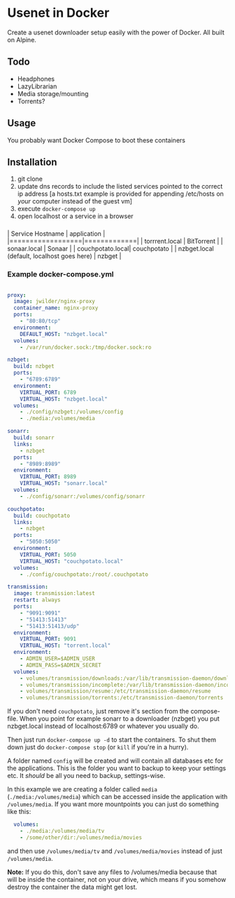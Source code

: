 # Usenet in Docker

Create a usenet downloader setup easily with the power of Docker. All built on Alpine.

## Todo

* Headphones
* LazyLibrarian
* Media storage/mounting
* Torrents?

## Usage

You probably want Docker Compose to boot these containers

## Installation

1. git clone <this repo url>
2. update dns records to include the listed services pointed to the correct ip address 
   [a  hosts.txt example is provided for appending /etc/hosts on _your_ computer instead of the guest vm]
3. execute `docker-compose up`
4. open localhost or a service in a browser


###
| Service Hostname | application |
|==================|=============|
| torrrent.local   | BitTorrent  |
| sonaar.local     | Sonaar      |
| couchpotato.local| couchpotato |
| nzbget.local (default, localhost goes here) | nzbget |

### Example docker-compose.yml

```yml

proxy:
  image: jwilder/nginx-proxy
  container_name: nginx-proxy
  ports:
    - "80:80/tcp"
  environment:
    DEFAULT_HOST: "nzbget.local"
  volumes:
    - /var/run/docker.sock:/tmp/docker.sock:ro

nzbget:
  build: nzbget
  ports:
    - "6789:6789"
  environment:
    VIRTUAL_PORT: 6789
    VIRTUAL_HOST: "nzbget.local"
  volumes:
    - ./config/nzbget:/volumes/config
    - ./media:/volumes/media

sonarr:
  build: sonarr
  links:
    - nzbget
  ports:
    - "8989:8989"
  environment:
    VIRTUAL_PORT: 8989
    VIRTUAL_HOST: "sonarr.local"
  volumes:
    - ./config/sonarr:/volumes/config/sonarr

couchpotato:
  build: couchpotato
  links:
    - nzbget
  ports:
    - "5050:5050"
  environment:
    VIRTUAL_PORT: 5050
    VIRTUAL_HOST: "couchpotato.local"
  volumes:
    - ./config/couchpotato:/root/.couchpotato

transmission:
  image: transmission:latest
  restart: always
  ports:
    - "9091:9091"
    - "51413:51413"
    - "51413:51413/udp"
  environment:
    VIRTUAL_PORT: 9091
    VIRTUAL_HOST: "torrent.local"
  environment:
    - ADMIN_USER=$ADMIN_USER
    - ADMIN_PASS=$ADMIN_SECRET
  volumes:
    - volumes/transmission/downloads:/var/lib/transmission-daemon/downloads
    - volumes/transmission/incomplete:/var/lib/transmission-daemon/incomplete
    - volumes/transmission/resume:/etc/transmission-daemon/resume
    - volumes/transmission/torrents:/etc/transmission-daemon/torrents
```

If you don't need `couchpotato`, just remove it's section from the compose-file. When you point for example sonarr to a downloader (nzbget) you put nzbget.local instead of localhost:6789 or whatever you usually do.

Then just run `docker-compose up -d` to start the containers. To shut them down just do `docker-compose stop` (or `kill` if you're in a hurry).

A folder named `config` will be created and will contain all databases etc for the applications. This is the folder you want to backup to keep your settings etc. It *should* be all you need to backup, settings-wise.

In this example we are creating a folder called `media` (`./media:/volumes/media`) which can be accessed inside the application with `/volumes/media`. If you want more mountpoints you can just do something like this:

```yml
  volumes:
    - ./media:/volumes/media/tv
    - /some/other/dir:/volumes/media/movies
```

and then use `/volumes/media/tv` and `/volumes/media/movies` instead of just `/volumes/media`.

**Note:** If you do this, don't save any files to /volumes/media because that will be inside the container, not on your drive, which means if you somehow destroy the container the data might get lost.
